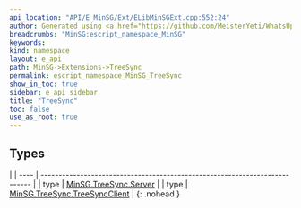 ```yaml
---
api_location: "API/E_MinSG/Ext/ELibMinSGExt.cpp:552:24"
author: Generated using <a href="https://github.com/MeisterYeti/WhatsUpDoc">WhatsUpDoc</a>
breadcrumbs: "MinSG:escript_namespace_MinSG"
keywords: 
kind: namespace
layout: e_api
path: MinSG->Extensions->TreeSync
permalink: escript_namespace_MinSG_TreeSync
show_in_toc: true
sidebar: e_api_sidebar
title: "TreeSync"
toc: false
use_as_root: true
---
```


## Types

|
| ---- | --------------------------------------------------------------------------- | 
| type | [MinSG.TreeSync.Server](escript_type_MinSG_TreeSync_Server)                 | 
| type | [MinSG.TreeSync.TreeSyncClient](escript_type_MinSG_TreeSync_TreeSyncClient) | 
{: .nohead }

